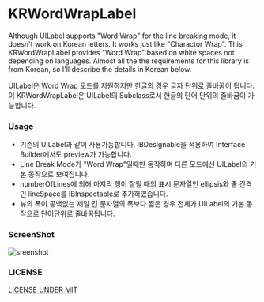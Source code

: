 # KRWordWrapLabel
Although UILabel supports "Word Wrap" for the line breaking mode, it doesn't work on Korean letters. It works just like "Charactor Wrap". This KRWordWrapLabel provides "Word Wrap" based on white spaces not depending on languages. Almost all the the requirements for this library is from Korean, so I'll describe the details in Korean below.

UILabel은 Word Wrap 모드를 지원하지만 한글의 경우 글자 단위로 줄바꿈이 됩니다. 이 KRWordWrapLabel은 UILabel의 Subclass로서 한글의 단어 단위의 줄바꿈이 가능합니다.

### Usage
* 기존의 UILabel과 같이 사용가능합니다. IBDesignable을 적용하여 Interface Builder에서도 preview가 가능합니다.
* Line Break Mode가 "Word Wrap"일때만 동작하며 다른 모드에선 UILabel의 기본 동작으로 보여집니다.
* numberOfLines에 의해 마지막 행이 잘릴 때의 표시 문자열인 ellipsis와 줄 간격인 lineSpace를 IBInspectable로 추가하였습니다.
* 뷰의 폭이 공백없는 제일 긴 문자열의 폭보다 짧은 경우 전체가 UILabel의 기본 동작으로 단어단위로 줄바꿈됩니다.

### ScreenShot
![sreenshot](https://github.com/inkyfox/KRWordWrapLabel/blob/master/screenshot/KRWordWrapLabel.gif)


### LICENSE
[LICENSE UNDER MIT](https://github.com/fenjuly/ArrowDownloadButton/raw/master/LICENSE)
